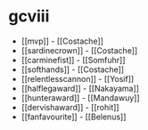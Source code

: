 # gcviii

* [[mvp]] - [[Costache]]
* [[sardinecrown]] - [[Costache]]
* [[carminefist]] - [[Somfuhr]]
* [[softhands]] - [[Costache]]
* [[relentlesscannon]] - [[Yosif]]
* [[halflegaward]] - [[Nakayama]]
* [[hunteraward]] - [[Mandawuy]]
* [[dervishaward]] - [[rohit]]
* [[fanfavourite]] - [[Belenus]]